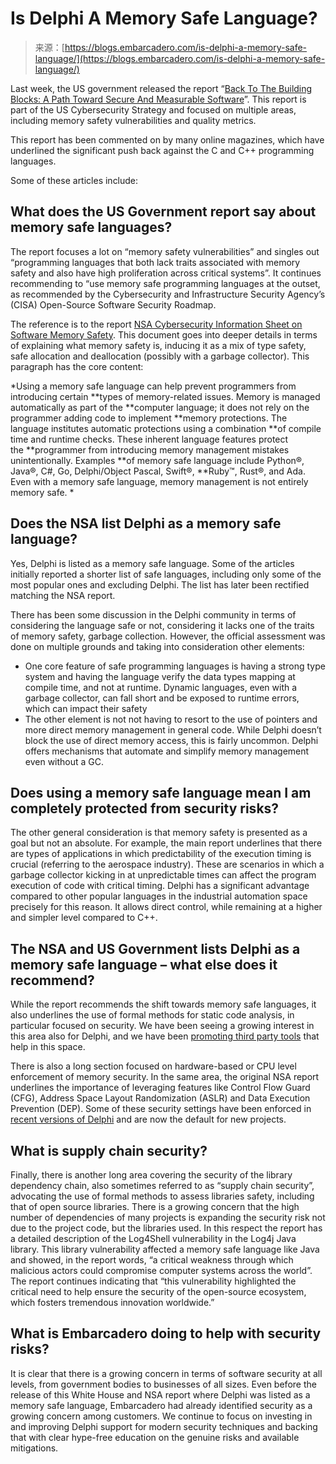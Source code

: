 <!--yml
category: 未分类
date: 2024-05-27 14:51:16
-->

# Is Delphi A Memory Safe Language?

> 来源：[https://blogs.embarcadero.com/is-delphi-a-memory-safe-language/](https://blogs.embarcadero.com/is-delphi-a-memory-safe-language/)

Last week, the US government released the report “[Back To The Building Blocks: A Path Toward Secure And Measurable Software](https://www.whitehouse.gov/wp-content/uploads/2024/02/Final-ONCD-Technical-Report.pdf)”. This report is part of the US Cybersecurity Strategy and focused on multiple areas, including memory safety vulnerabilities and quality metrics. 

This report has been commented on by many online magazines, which have underlined the significant push back against the C and C++ programming languages. 

Some of these articles include:

## What does the US Government report say about memory safe languages?

The report focuses a lot on “memory safety vulnerabilities” and singles out “programming languages that both lack traits associated with memory safety and also have high proliferation across critical systems”. It continues recommending to “use memory safe programming languages at the outset, as recommended by the Cybersecurity and Infrastructure Security Agency’s (CISA) Open-Source Software Security Roadmap.

The reference is to the report [NSA Cybersecurity Information Sheet on Software Memory Safety](https://media.defense.gov/2023/Apr/27/2003210083/-1/-1/0/CSI_SOFTWARE_MEMORY_SAFETY_V1.1.PDF). This document goes into deeper details in terms of explaining what memory safety is, inducing it as a mix of type safety, safe allocation and deallocation (possibly with a garbage collector). This paragraph has the core content:

*Using a memory safe language can help prevent programmers from introducing certain **types of memory-related issues. Memory is managed automatically as part of the **computer language; it does not rely on the programmer adding code to implement **memory protections. The language institutes automatic protections using a combination **of compile time and runtime checks. These inherent language features protect the **programmer from introducing memory management mistakes unintentionally. Examples **of memory safe language include Python®, Java®, C#, Go, Delphi/Object Pascal, Swift®, **Ruby™, Rust®, and Ada. Even with a memory safe language, memory management is not entirely memory safe. *

## Does the NSA list Delphi as a memory safe language?

Yes, Delphi is listed as a memory safe language. Some of the articles initially reported a shorter list of safe languages, including only some of the most popular ones and excluding Delphi. The list has later been rectified matching the NSA report.

There has been some discussion in the Delphi community in terms of considering the language safe or not, considering it lacks one of the traits of memory safety, garbage collection. However, the official assessment was done on multiple grounds and taking into consideration other elements:

*   One core feature of safe programming languages is having a strong type system and having the language verify the data types mapping at compile time, and not at runtime. Dynamic languages, even with a garbage collector, can fall short and be exposed to runtime errors, which can impact their safety
*   The other element is not not having to resort to the use of pointers and more direct memory management in general code. While Delphi doesn’t block the use of direct memory access, this is fairly uncommon. Delphi offers mechanisms that automate and simplify memory management even without a GC.

## Does using a memory safe language mean I am completely protected from security risks?

The other general consideration is that memory safety is presented as a goal but not an absolute. For example, the main report underlines that there are types of applications in which predictability of the execution timing is crucial (referring to the aerospace industry). These are scenarios in which a garbage collector kicking in at unpredictable times can affect the program execution of code with critical timing. Delphi has a significant advantage compared to other popular languages in the industrial automation space precisely for this reason. It allows direct control, while remaining at a higher and simpler level compared to C++.

## The NSA and US Government lists Delphi as a memory safe language – what else does it recommend?

While the report recommends the shift towards memory safe languages, it also underlines the use of formal methods for static code analysis, in particular focused on security. We have been seeing a growing interest in this area also for Delphi, and we have been [promoting third party tools](https://blogs.embarcadero.com/how-secure-is-your-app-static-analysis-finds-security-holes/) that help in this space.

There is also a long section focused on hardware-based or CPU level enforcement of memory security. In the same area, the original NSA report underlines the importance of leveraging features like Control Flow Guard (CFG), Address Space Layout Randomization (ASLR) and Data Execution Prevention (DEP). Some of these security settings have been enforced in [recent versions of Delphi](https://blogs.embarcadero.com/rad-studio-11-1-and-windows-pe-security-flags/) and are now the default for new projects.

## What is supply chain security?

Finally, there is another long area covering the security of the library dependency chain, also sometimes referred to as “supply chain security”, advocating the use of formal methods to assess libraries safety, including that of open source libraries. There is a growing concern that the high number of dependencies of many projects is expanding the security risk not due to the project code, but the libraries used. In this respect the report has a detailed description of the Log4Shell vulnerability in the Log4j Java library. This library vulnerability affected a memory safe language like Java and showed, in the report words, “a critical weakness through which malicious actors could compromise computer systems across the world”. The report continues indicating that “this vulnerability highlighted the critical need to help ensure the security of the open-source ecosystem, which fosters tremendous innovation worldwide.”

## What is Embarcadero doing to help with security risks?

It is clear that there is a growing concern in terms of software security at all levels, from government bodies to businesses of all sizes. Even before the release of this White House and NSA report where Delphi was listed as a memory safe language, Embarcadero had already identified security as a growing concern among customers. We continue to focus on investing in and improving Delphi support for modern security techniques and backing that with clear hype-free education on the genuine risks and available mitigations.